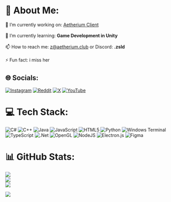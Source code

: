 # 💫 About Me:
🔭 I’m currently working on: [Aetherium Client](https://aetherium.club/)<br><br>🌱 I’m currently learning: **Game Development in Unity**<br><br>📫 How to reach me: [z@aetherium.club](z@aetherium.club) or Discord: **.zsld**<br><br>⚡ Fun fact: i miss her

## 🌐 Socials:
[![Instagram](https://img.shields.io/badge/Instagram-%23E4405F.svg?logo=Instagram&logoColor=white)](https://instagram.com/zenvunu) [![Reddit](https://img.shields.io/badge/Reddit-%23FF4500.svg?logo=Reddit&logoColor=white)](https://reddit.com/user/zenvunu) [![X](https://img.shields.io/badge/X-black.svg?logo=X&logoColor=white)](https://x.com/zslddd) [![YouTube](https://img.shields.io/badge/YouTube-%23FF0000.svg?logo=YouTube&logoColor=white)](https://youtube.com/@@zsldd) 

# 💻 Tech Stack:
![C#](https://img.shields.io/badge/c%23-%23239120.svg?style=for-the-badge&logo=csharp&logoColor=white) ![C++](https://img.shields.io/badge/c++-%2300599C.svg?style=for-the-badge&logo=c%2B%2B&logoColor=white) ![Java](https://img.shields.io/badge/java-%23ED8B00.svg?style=for-the-badge&logo=openjdk&logoColor=white) ![JavaScript](https://img.shields.io/badge/javascript-%23323330.svg?style=for-the-badge&logo=javascript&logoColor=%23F7DF1E) ![HTML5](https://img.shields.io/badge/html5-%23E34F26.svg?style=for-the-badge&logo=html5&logoColor=white) ![Python](https://img.shields.io/badge/python-3670A0?style=for-the-badge&logo=python&logoColor=ffdd54) ![Windows Terminal](https://img.shields.io/badge/Windows%20Terminal-%234D4D4D.svg?style=for-the-badge&logo=windows-terminal&logoColor=white) ![TypeScript](https://img.shields.io/badge/typescript-%23007ACC.svg?style=for-the-badge&logo=typescript&logoColor=white) ![.Net](https://img.shields.io/badge/.NET-5C2D91?style=for-the-badge&logo=.net&logoColor=white) ![OpenGL](https://img.shields.io/badge/OpenGL-%23FFFFFF.svg?style=for-the-badge&logo=opengl) ![NodeJS](https://img.shields.io/badge/node.js-6DA55F?style=for-the-badge&logo=node.js&logoColor=white) ![Electron.js](https://img.shields.io/badge/Electron-191970?style=for-the-badge&logo=Electron&logoColor=white) ![Figma](https://img.shields.io/badge/figma-%23F24E1E.svg?style=for-the-badge&logo=figma&logoColor=white)
# 📊 GitHub Stats:
![](https://github-readme-stats.vercel.app/api?username=zslddd&theme=dark&hide_border=false&include_all_commits=true&count_private=true)<br/>
![](https://github-readme-streak-stats.herokuapp.com/?user=zslddd&theme=dark&hide_border=false)<br/>
![](https://github-readme-stats.vercel.app/api/top-langs/?username=zslddd&theme=dark&hide_border=false&include_all_commits=true&count_private=true&layout=compact)

![](https://quotes-github-readme.vercel.app/api?type=horizontal&theme=radical)

